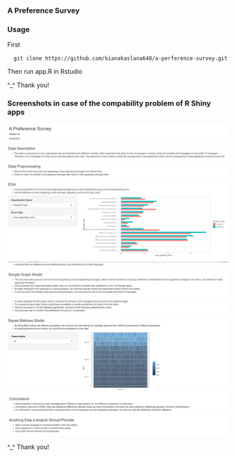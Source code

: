 ### A Preference Survey
### Usage
First
```
  git clone https://github.com/kianakaslana648/a-perference-survey.git
```
Then run app.R in Rstudio

^_^ Thank you!

### Screenshots in case of the compability problem of R Shiny apps
![alt text](./screenshots/title.jpg)
![alt text](./screenshots/1.jpg)
![alt text](./screenshots/2.jpg)
![alt text](./screenshots/3.jpg)

^_^ Thank you!
